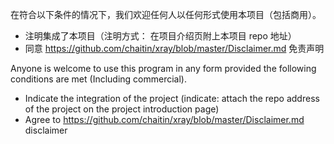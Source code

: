 在符合以下条件的情况下，我们欢迎任何人以任何形式使用本项目（包括商用）。

 - 注明集成了本项目（注明方式： 在项目介绍页附上本项目 repo 地址）
 - 同意 https://github.com/chaitin/xray/blob/master/Disclaimer.md 免责声明

Anyone is welcome to use this program in any form provided the following conditions are met (Including commercial).

 - Indicate the integration of the project (indicate: attach the repo address of the project on the project introduction page)
 - Agree to https://github.com/chaitin/xray/blob/master/Disclaimer.md disclaimer